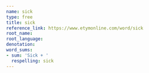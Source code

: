 ```yaml
---
name: sick
type: free
title: sick
reference_link: https://www.etymonline.com/word/sick
root_name: 
root_language: 
denotation: 
word_sums:
- sum: 'Sick + '
  respelling: sick
---
```

